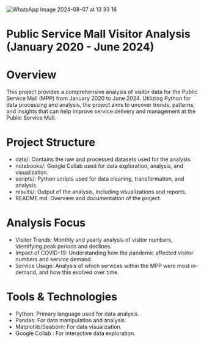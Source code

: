 ![WhatsApp Image 2024-08-07 at 13 33 16](https://github.com/user-attachments/assets/4e9e22cc-01cc-440a-9025-b4f4682d52b0)
# Public Service Mall Visitor Analysis (January 2020 - June 2024)
# Overview
This project provides a comprehensive analysis of visitor data for the Public Service Mall (MPP) from January 2020 to June 2024. Utilizing Python for data processing and analysis, the project aims to uncover trends, patterns, and insights that can help improve service delivery and management at the Public Service Mall.

# Project Structure
- data/: Contains the raw and processed datasets used for the analysis.
- notebooks/: Google Collab used for data exploration, analysis, and visualization.
- scripts/: Python scripts used for data cleaning, transformation, and analysis.
- results/: Output of the analysis, including visualizations and reports.
- README.md: Overview and documentation of the project.

# Analysis Focus
- Visitor Trends: Monthly and yearly analysis of visitor numbers, identifying peak periods and declines.
- Impact of COVID-19: Understanding how the pandemic affected visitor numbers and service demand.
- Service Usage: Analysis of which services within the MPP were most in-demand, and how this evolved over time.

# Tools & Technologies
- Python: Primary language used for data analysis.
- Pandas: For data manipulation and analysis.
- Matplotlib/Seaborn: For data visualization.
- Google Collab : For interactive data exploration.

